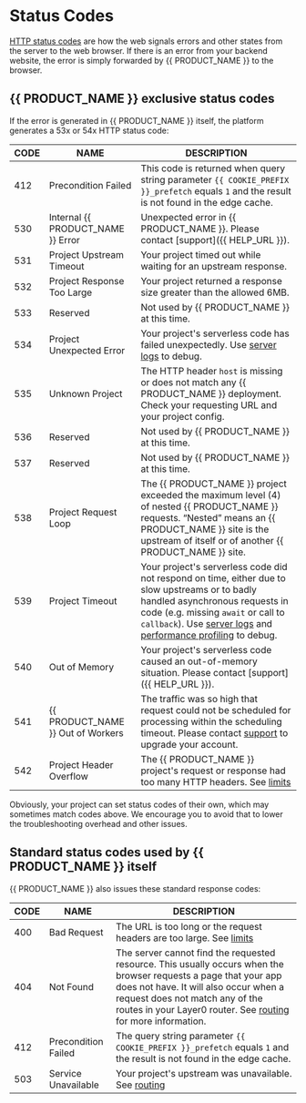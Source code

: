 # Status Codes

[HTTP status codes](https://en.wikipedia.org/wiki/List_of_HTTP_status_codes) are how the web signals errors and other states from the server to the web browser. If there is an error from your backend website, the error is simply forwarded by {{ PRODUCT_NAME }} to the browser.

## {{ PRODUCT_NAME }} exclusive status codes

If the error is generated in {{ PRODUCT_NAME }} itself, the platform generates a 53x or 54x HTTP status code:

| CODE | NAME                              | DESCRIPTION                                                                                                                                                                                                                                                                                         |
| ---- | --------------------------------- | --------------------------------------------------------------------------------------------------------------------------------------------------------------------------------------------------------------------------------------------------------------------------------------------------- |
| 412  | Precondition Failed               | This code is returned when query string parameter `{{ COOKIE_PREFIX }}_prefetch` equals `1` and the result is not found in the edge cache.                                                                                                                                                          |
| 530  | Internal {{ PRODUCT_NAME }} Error | Unexpected error in {{ PRODUCT_NAME }}. Please contact [support]({{ HELP_URL }}).                                                                                                                                                                                                                   |
| 531  | Project Upstream Timeout          | Your project timed out while waiting for an upstream response.                                                                                                                                                                                                                                      |
| 532  | Project Response Too Large        | Your project returned a response size greater than the allowed 6MB.                                                                                                                                                                                                                                 |
| 533  | Reserved                          | Not used by {{ PRODUCT_NAME }} at this time.                                                                                                                                                                                                                                                        |
| 534  | Project Unexpected Error          | Your project's serverless code has failed unexpectedly. Use [server logs](/guides/logs#section_server_logs) to debug.                                                                                                                                                                               |
| 535  | Unknown Project                   | The HTTP header `host` is missing or does not match any {{ PRODUCT_NAME }} deployment. Check your requesting URL and your project config.                                                                                                                                                           |
| 536  | Reserved                          | Not used by {{ PRODUCT_NAME }} at this time.                                                                                                                                                                                                                                                        |
| 537  | Reserved                          | Not used by {{ PRODUCT_NAME }} at this time.                                                                                                                                                                                                                                                        |
| 538  | Project Request Loop              | The {{ PRODUCT_NAME }} project exceeded the maximum level (4) of nested {{ PRODUCT_NAME }} requests. “Nested” means an {{ PRODUCT_NAME }} site is the upstream of itself or of another {{ PRODUCT_NAME }} site.                                                                                     |
| 539  | Project Timeout                   | Your project's serverless code did not respond on time, either due to slow upstreams or to badly handled asynchronous requests in code (e.g. missing `await` or call to `callback`). Use [server logs](/guides/logs#section_server_logs) and [performance profiling](/guides/performance) to debug. |
| 540  | Out of Memory                     | Your project's serverless code caused an out-of-memory situation. Please contact [support]({{ HELP_URL }}).                                                                                                                                                                                         |
| 541  | {{ PRODUCT_NAME }} Out of Workers | The traffic was so high that request could not be scheduled for processing within the scheduling timeout. Please contact [support](/guides/support) to upgrade your account.                                                                                                                        |
| 542  | Project Header Overflow           | The {{ PRODUCT_NAME }} project's request or response had too many HTTP headers. See [limits](/guides/limits)                                                                                                                                                                                        |

Obviously, your project can set status codes of their own, which may sometimes match codes above. We encourage you to avoid that to lower the troubleshooting overhead and other issues.

## Standard status codes used by {{ PRODUCT_NAME }} itself

{{ PRODUCT_NAME }} also issues these standard response codes:

| CODE | NAME                | DESCRIPTION                                                                                                                                                                                                                                                             |
| ---- | ------------------- | ----------------------------------------------------------------------------------------------------------------------------------------------------------------------------------------------------------------------------------------------------------------------- |
| 400  | Bad Request         | The URL is too long or the request headers are too large. See [limits](limits)                                                                                                                                                                                          |
| 404  | Not Found           | The server cannot find the requested resource. This usually occurs when the browser requests a page that your app does not have. It will also occur when a request does not match any of the routes in your Layer0 router. See [routing](routing) for more information. |
| 412  | Precondition Failed | The query string parameter `{{ COOKIE_PREFIX }}_prefetch` equals `1` and the result is not found in the edge cache.                                                                                                                                                     |
| 503  | Service Unavailable | Your project's upstream was unavailable. See [routing](routing)                                                                                                                                                                                                         |
